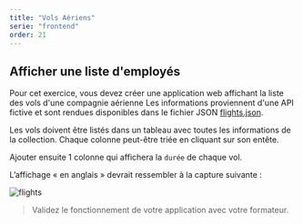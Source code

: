 ```yaml
---
title: "Vols Aériens"
serie: "frontend"
order: 21
---
```


## Afficher une liste d'employés

Pour cet exercice, vous devez créer une application web affichant la liste des vols d'une compagnie aérienne 
Les informations proviennent d'une API fictive et sont rendues disponibles dans le fichier JSON [flights.json](flights.json).

Les vols doivent être listés dans un tableau avec toutes les informations de la collection. Chaque colonne peut-être triée en cliquant sur son entête.

Ajouter ensuite 1 colonne qui affichera la `durée` de chaque vol.

L’affichage « en anglais » devrait ressembler à la capture suivante :

![flights](flights.png)

> Validez le fonctionnement de votre application avec votre formateur.